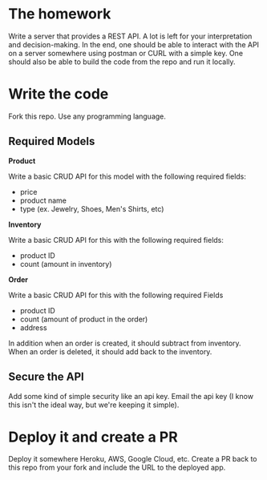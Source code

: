 # The homework
Write a server that provides a REST API. A lot is left for your interpretation and decision-making. In the end, one should be able to interact with the API on a server somewhere using postman or CURL with a simple key. One should also be able to build the code from the repo and run it locally.

# Write the code
Fork this repo. Use any programming language.

## Required Models

**Product**

Write a basic CRUD API for this model with the following required fields:
- price
- product name
- type (ex. Jewelry, Shoes, Men's Shirts, etc)

**Inventory**

Write a basic CRUD API for this with the following required fields:
- product ID
- count (amount in inventory)

**Order**

Write a basic CRUD API for this  with the following required Fields
- product ID
- count (amount of product in the order)
- address

In addition when an order is created, it should subtract from inventory. When an order is deleted, it should add back to the inventory.

## Secure the API
Add some kind of simple security like an api key. Email the api key (I know this isn't the ideal way, but we're keeping it simple).

# Deploy it and create a PR
Deploy it somewhere Heroku, AWS, Google Cloud, etc.  Create a PR back to this repo from your fork and include the URL to the deployed app.

